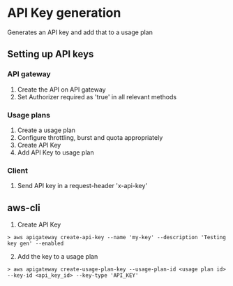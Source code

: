 # API Key generation

Generates an API key and add that to a usage plan

## Setting up API keys

### API gateway

1. Create the API on API gateway
2. Set Authorizer required as 'true' in all relevant methods

### Usage plans

1. Create a usage plan
2. Configure throttling, burst and quota appropriately
3. Create API Key
4. Add API Key to usage plan

### Client

1. Send API key in a request-header 'x-api-key'


## aws-cli

1. Create API Key
```
> aws apigateway create-api-key --name 'my-key' --description 'Testing key gen' --enabled
```

2. Add the key to a usage plan
```
> aws apigateway create-usage-plan-key --usage-plan-id <usage plan id> --key-id <api_key_id> --key-type 'API_KEY' 
```
